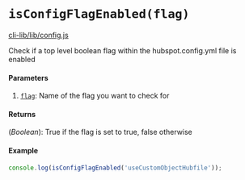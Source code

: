 # `isConfigFlagEnabled(flag)`

[cli-lib/lib/config.js](https://github.com/HubSpot/hubspot-cli/blob/master/packages/cli-lib/lib/config.js)

Check if a top level boolean flag within the hubspot.config.yml file is enabled

#### Parameters

1. [`flag`](_String_): Name of the flag you want to check for

#### Returns

(_Boolean_): True if the flag is set to true, false otherwise

#### Example

```js
console.log(isConfigFlagEnabled('useCustomObjectHubfile'));
```
